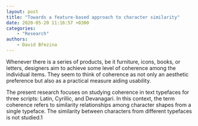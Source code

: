 ```yaml
---
layout: post
title: "Towards a feature-based approach to character similarity"
date: 2020-05-20 11:16:57 +0300
categories: 
    - "Research"
authors:
    - David Březina
---
```

Whenever there is a series of products, be it furniture, icons, books, or letters, designers aim to achieve some level of coherence among the individual items. They seem to think of coherence as not only an aesthetic preference but also as a practical measure aiding usability.

The present research focuses on studying coherence in text typefaces for three scripts: Latin, Cyrillic, and Devanagari. In this context, the term coherence refers to similarity relationships among character shapes from a single typeface. The similarity between characters from different typefaces is not studied.1